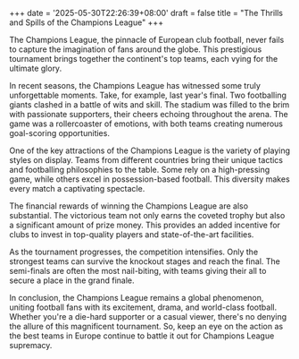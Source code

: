 +++
date = '2025-05-30T22:26:39+08:00'
draft = false
title = "The Thrills and Spills of the Champions League"
+++

The Champions League, the pinnacle of European club football, never fails to capture the imagination of fans around the globe. This prestigious tournament brings together the continent's top teams, each vying for the ultimate glory. 

In recent seasons, the Champions League has witnessed some truly unforgettable moments. Take, for example, last year's final. Two footballing giants clashed in a battle of wits and skill. The stadium was filled to the brim with passionate supporters, their cheers echoing throughout the arena. The game was a rollercoaster of emotions, with both teams creating numerous goal-scoring opportunities. 

One of the key attractions of the Champions League is the variety of playing styles on display. Teams from different countries bring their unique tactics and footballing philosophies to the table. Some rely on a high-pressing game, while others excel in possession-based football. This diversity makes every match a captivating spectacle. 

The financial rewards of winning the Champions League are also substantial. The victorious team not only earns the coveted trophy but also a significant amount of prize money. This provides an added incentive for clubs to invest in top-quality players and state-of-the-art facilities. 

As the tournament progresses, the competition intensifies. Only the strongest teams can survive the knockout stages and reach the final. The semi-finals are often the most nail-biting, with teams giving their all to secure a place in the grand finale. 

In conclusion, the Champions League remains a global phenomenon, uniting football fans with its excitement, drama, and world-class football. Whether you're a die-hard supporter or a casual viewer, there's no denying the allure of this magnificent tournament. So, keep an eye on the action as the best teams in Europe continue to battle it out for Champions League supremacy.